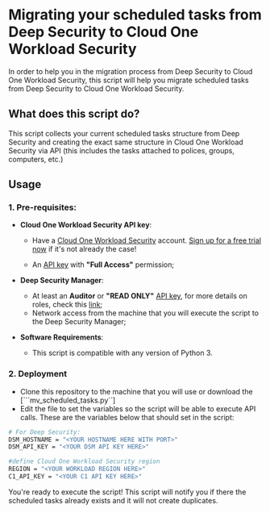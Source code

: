 # Migrating your scheduled tasks from Deep Security to Cloud One Workload Security

In order to help you in the migration process from Deep Security to Cloud One Workload Security, this script will help you migrate scheduled tasks from Deep Security to Cloud One Workload Security.

## What does this script do?

This script collects your current scheduled tasks structure from Deep Security and creating the exact same structure in Cloud One Workload Security via API (this includes the tasks attached to polices, groups, computers, etc.)

## Usage

### 1. Pre-requisites:

* **Cloud One Workload Security API key**:

    - Have a [Cloud One Workload Security](https://www.trendmicro.com/en_us/business/products/hybrid-cloud/cloud-one-workload-security.html) account. [Sign up for a free trial now](https://cloudone.trendmicro.com/register) if it's not already the case!

    - An [API key](https://cloudone.trendmicro.com/docs/account-and-user-management/c1-api-key/#create-a-new-api-key) with **"Full Access"** permission;

* **Deep Security Manager**:

    - At least an **Auditor** or **"READ ONLY"** [API key](https://help.deepsecurity.trendmicro.com/20_0/on-premise/api-key.html), for more details on roles, check this [link](https://help.deepsecurity.trendmicro.com/20_0/on-premise/user-roles.html);
    - Network access from the machine that you will execute the script to the Deep Security Manager;

* **Software Requirements**:

    - This script is compatible with any version of Python 3.

### 2. Deployment

- Clone this repository to the machine that you will use or download the [```mv_scheduled_tasks.py``]
- Edit the file to set the variables so the script will be able to execute API calls. These are the variables below that should set in the script:

```bash
# For Deep Security:
DSM_HOSTNAME = "<YOUR HOSTNAME HERE WITH PORT>"
DSM_API_KEY = "<YOUR DSM API KEY HERE>"

#define Cloud One Workload Security region
REGION = "<YOUR WORKLOAD REGION HERE>"
C1_API_KEY = "<YOUR C1 API KEY HERE>"
```

You're ready to execute the script! This script will notify you if there the scheduled tasks already exists and it will not create duplicates.